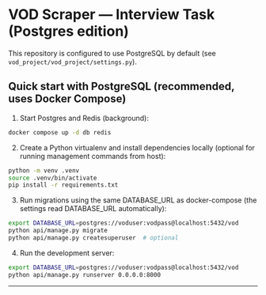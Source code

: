 # VOD Scraper — Interview Task (Postgres edition)

This repository is configured to use PostgreSQL by default (see `vod_project/vod_project/settings.py`).

## Quick start with PostgreSQL (recommended, uses Docker Compose)

1. Start Postgres and Redis (background):
```bash
docker compose up -d db redis
```

2. Create a Python virtualenv and install dependencies locally (optional for running management commands from host):
```bash
python -m venv .venv
source .venv/bin/activate
pip install -r requirements.txt
```

3. Run migrations using the same DATABASE_URL as docker-compose (the settings read DATABASE_URL automatically):
```bash
export DATABASE_URL=postgres://voduser:vodpass@localhost:5432/vod
python api/manage.py migrate
python api/manage.py createsuperuser  # optional
```

4. Run the development server:
```bash
export DATABASE_URL=postgres://voduser:vodpass@localhost:5432/vod
python api/manage.py runserver 0.0.0.0:8000
```

---
